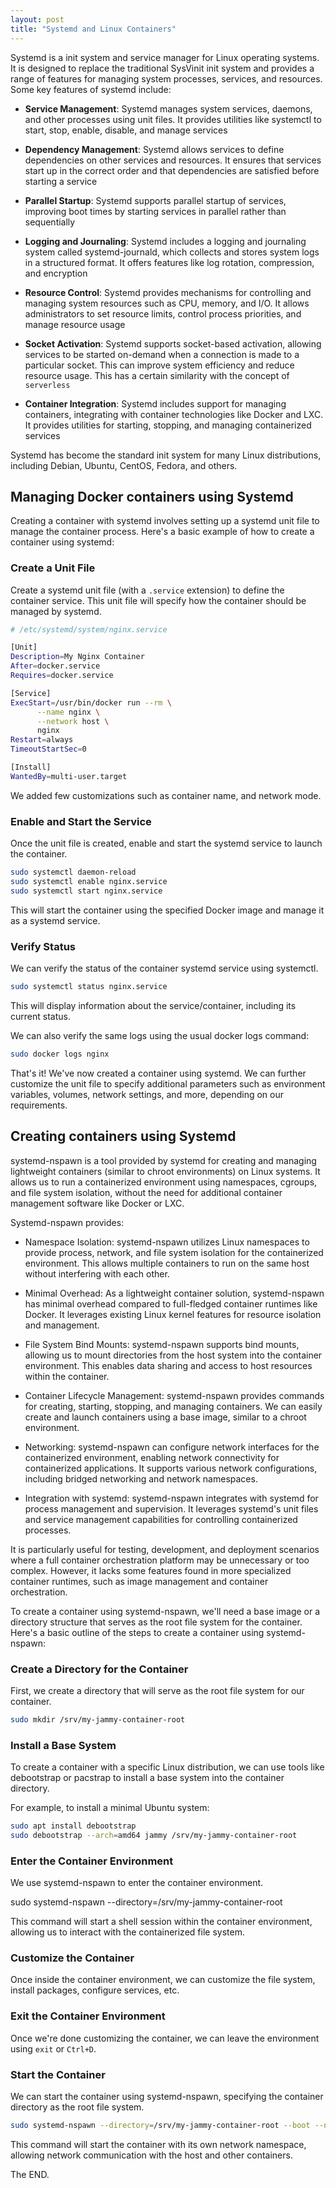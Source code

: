 ```yaml
---
layout: post
title: "Systemd and Linux Containers"
---
```


Systemd is a init system and service manager for Linux operating systems. It is designed to replace the traditional SysVinit init system and provides a range of features for managing system processes, services, and resources. Some key features of systemd include:

- **Service Management**: Systemd manages system services, daemons, and other processes using unit files. It provides utilities like systemctl to start, stop, enable, disable, and manage services

- **Dependency Management**: Systemd allows services to define dependencies on other services and resources. It ensures that services start up in the correct order and that dependencies are satisfied before starting a service

- **Parallel Startup**: Systemd supports parallel startup of services, improving boot times by starting services in parallel rather than sequentially

- **Logging and Journaling**: Systemd includes a logging and journaling system called systemd-journald, which collects and stores system logs in a structured format. It offers features like log rotation, compression, and encryption

- **Resource Control**: Systemd provides mechanisms for controlling and managing system resources such as CPU, memory, and I/O. It allows administrators to set resource limits, control process priorities, and manage resource usage

- **Socket Activation**: Systemd supports socket-based activation, allowing services to be started on-demand when a connection is made to a particular socket. This can improve system efficiency and reduce resource usage. This has a certain similarity with the concept of `serverless`

- **Container Integration**: Systemd includes support for managing containers, integrating with container technologies like Docker and LXC. It provides utilities for starting, stopping, and managing containerized services

Systemd has become the standard init system for many Linux distributions, including Debian, Ubuntu, CentOS, Fedora, and others.

## Managing Docker containers using Systemd

Creating a container with systemd involves setting up a systemd unit file to manage the container process. Here's a basic example of how to create a container using systemd:

### Create a Unit File
Create a systemd unit file (with a `.service` extension) to define the container service. This unit file will specify how the container should be managed by systemd.

```bash
# /etc/systemd/system/nginx.service

[Unit]
Description=My Nginx Container
After=docker.service
Requires=docker.service

[Service]
ExecStart=/usr/bin/docker run --rm \
	  --name nginx \
	  --network host \
	  nginx
Restart=always
TimeoutStartSec=0

[Install]
WantedBy=multi-user.target
```

We added few customizations such as container name, and network mode.

### Enable and Start the Service

Once the unit file is created, enable and start the systemd service to launch the container.

```bash
sudo systemctl daemon-reload
sudo systemctl enable nginx.service
sudo systemctl start nginx.service
```

This will start the container using the specified Docker image and manage it as a systemd service.

### Verify Status

We can verify the status of the container systemd service using systemctl.

```bash
sudo systemctl status nginx.service
```

This will display information about the service/container, including its current status.

We can also verify the same logs using the usual docker logs command:

```bash
sudo docker logs nginx
```
That's it! We've now created a container using systemd. We can further customize the unit file to specify additional parameters such as environment variables, volumes, network settings, and more, depending on our requirements.

## Creating containers using Systemd

systemd-nspawn is a tool provided by systemd for creating and managing lightweight containers (similar to chroot environments) on Linux systems. It allows us to run a containerized environment using namespaces, cgroups, and file system isolation, without the need for additional container management software like Docker or LXC.

Systemd-nspawn provides:

- Namespace Isolation: systemd-nspawn utilizes Linux namespaces to provide process, network, and file system isolation for the containerized environment. This allows multiple containers to run on the same host without interfering with each other.

- Minimal Overhead: As a lightweight container solution, systemd-nspawn has minimal overhead compared to full-fledged container runtimes like Docker. It leverages existing Linux kernel features for resource isolation and management.

- File System Bind Mounts: systemd-nspawn supports bind mounts, allowing us to mount directories from the host system into the container environment. This enables data sharing and access to host resources within the container.

- Container Lifecycle Management: systemd-nspawn provides commands for creating, starting, stopping, and managing containers. We can easily create and launch containers using a base image, similar to a chroot environment.

- Networking: systemd-nspawn can configure network interfaces for the containerized environment, enabling network connectivity for containerized applications. It supports various network configurations, including bridged networking and network namespaces.

- Integration with systemd: systemd-nspawn integrates with systemd for process management and supervision. It leverages systemd's unit files and service management capabilities for controlling containerized processes.

It is particularly useful for testing, development, and deployment scenarios where a full container orchestration platform may be unnecessary or too complex. However, it lacks some features found in more specialized container runtimes, such as image management and container orchestration.

To create a container using systemd-nspawn, we'll need a base image or a directory structure that serves as the root file system for the container. Here's a basic outline of the steps to create a container using systemd-nspawn:

### Create a Directory for the Container

First, we create a directory that will serve as the root file system for our container.

```bash
sudo mkdir /srv/my-jammy-container-root
```

### Install a Base System

To create a container with a specific Linux distribution, we can use tools like debootstrap or pacstrap to install a base system into the container directory.

For example, to install a minimal Ubuntu system:

```bash
sudo apt install debootstrap
sudo debootstrap --arch=amd64 jammy /srv/my-jammy-container-root
```

### Enter the Container Environment

We use systemd-nspawn to enter the container environment.

sudo systemd-nspawn --directory=/srv/my-jammy-container-root

This command will start a shell session within the container environment, allowing us to interact with the containerized file system.

### Customize the Container

Once inside the container environment, we can customize the file system, install packages, configure services, etc.

### Exit the Container Environment

Once we're done customizing the container, we can leave the environment using `exit` or `Ctrl+D`.

### Start the Container

We can start the container using systemd-nspawn, specifying the container directory as the root file system.

```bash
sudo systemd-nspawn --directory=/srv/my-jammy-container-root --boot --network-veth
```

This command will start the container with its own network namespace, allowing network communication with the host and other containers.

The END.
